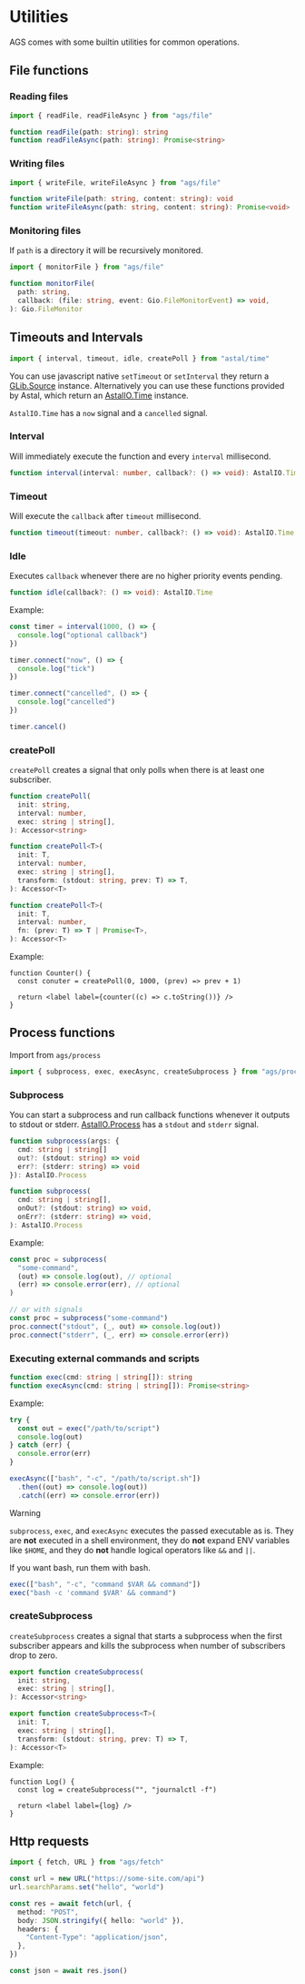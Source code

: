 # Utilities

AGS comes with some builtin utilities for common operations.

## File functions

### Reading files

```ts
import { readFile, readFileAsync } from "ags/file"

function readFile(path: string): string
function readFileAsync(path: string): Promise<string>
```

### Writing files

```ts
import { writeFile, writeFileAsync } from "ags/file"

function writeFile(path: string, content: string): void
function writeFileAsync(path: string, content: string): Promise<void>
```

### Monitoring files

If `path` is a directory it will be recursively monitored.

```ts
import { monitorFile } from "ags/file"

function monitorFile(
  path: string,
  callback: (file: string, event: Gio.FileMonitorEvent) => void,
): Gio.FileMonitor
```

## Timeouts and Intervals

```ts
import { interval, timeout, idle, createPoll } from "astal/time"
```

You can use javascript native `setTimeout` or `setInterval` they return a
[GLib.Source](https://docs.gtk.org/glib/struct.Source.html) instance.
Alternatively you can use these functions provided by Astal, which return an
[AstalIO.Time](https://aylur.github.io/libastal/io/class.Time.html) instance.

`AstalIO.Time` has a `now` signal and a `cancelled` signal.

### Interval

Will immediately execute the function and every `interval` millisecond.

```ts
function interval(interval: number, callback?: () => void): AstalIO.Time
```

### Timeout

Will execute the `callback` after `timeout` millisecond.

```ts
function timeout(timeout: number, callback?: () => void): AstalIO.Time
```

### Idle

Executes `callback` whenever there are no higher priority events pending.

```ts
function idle(callback?: () => void): AstalIO.Time
```

Example:

```ts
const timer = interval(1000, () => {
  console.log("optional callback")
})

timer.connect("now", () => {
  console.log("tick")
})

timer.connect("cancelled", () => {
  console.log("cancelled")
})

timer.cancel()
```

### createPoll

`createPoll` creates a signal that only polls when there is at least one
subscriber.

```ts
function createPoll(
  init: string,
  interval: number,
  exec: string | string[],
): Accessor<string>

function createPoll<T>(
  init: T,
  interval: number,
  exec: string | string[],
  transform: (stdout: string, prev: T) => T,
): Accessor<T>

function createPoll<T>(
  init: T,
  interval: number,
  fn: (prev: T) => T | Promise<T>,
): Accessor<T>
```

Example:

```tsx
function Counter() {
  const conuter = createPoll(0, 1000, (prev) => prev + 1)

  return <label label={counter((c) => c.toString())} />
}
```

## Process functions

Import from `ags/process`

```ts
import { subprocess, exec, execAsync, createSubprocess } from "ags/process"
```

### Subprocess

You can start a subprocess and run callback functions whenever it outputs to
stdout or stderr.
[AstalIO.Process](https://aylur.github.io/libastal/io/class.Process.html) has a
`stdout` and `stderr` signal.

```ts
function subprocess(args: {
  cmd: string | string[]
  out?: (stdout: string) => void
  err?: (stderr: string) => void
}): AstalIO.Process

function subprocess(
  cmd: string | string[],
  onOut?: (stdout: string) => void,
  onErr?: (stderr: string) => void,
): AstalIO.Process
```

Example:

```ts
const proc = subprocess(
  "some-command",
  (out) => console.log(out), // optional
  (err) => console.error(err), // optional
)

// or with signals
const proc = subprocess("some-command")
proc.connect("stdout", (_, out) => console.log(out))
proc.connect("stderr", (_, err) => console.error(err))
```

### Executing external commands and scripts

```ts
function exec(cmd: string | string[]): string
function execAsync(cmd: string | string[]): Promise<string>
```

Example:

```ts
try {
  const out = exec("/path/to/script")
  console.log(out)
} catch (err) {
  console.error(err)
}

execAsync(["bash", "-c", "/path/to/script.sh"])
  .then((out) => console.log(out))
  .catch((err) => console.error(err))
```

> [!WARNING]
>
> `subprocess`, `exec`, and `execAsync` executes the passed executable as is.
> They are **not** executed in a shell environment, they do **not** expand ENV
> variables like `$HOME`, and they do **not** handle logical operators like `&&`
> and `||`.
>
> If you want bash, run them with bash.
>
> ```ts
> exec(["bash", "-c", "command $VAR && command"])
> exec("bash -c 'command $VAR' && command")
> ```

### createSubprocess

`createSubprocess` creates a signal that starts a subprocess when the first
subscriber appears and kills the subprocess when number of subscribers drop to
zero.

```ts
export function createSubprocess(
  init: string,
  exec: string | string[],
): Accessor<string>

export function createSubprocess<T>(
  init: T,
  exec: string | string[],
  transform: (stdout: string, prev: T) => T,
): Accessor<T>
```

Example:

```tsx
function Log() {
  const log = createSubprocess("", "journalctl -f")

  return <label label={log} />
}
```

## Http requests

```ts
import { fetch, URL } from "ags/fetch"

const url = new URL("https://some-site.com/api")
url.searchParams.set("hello", "world")

const res = await fetch(url, {
  method: "POST",
  body: JSON.stringify({ hello: "world" }),
  headers: {
    "Content-Type": "application/json",
  },
})

const json = await res.json()
```
